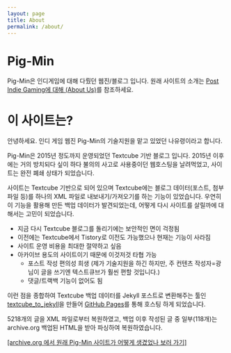 ```yaml
---
layout: page
title: About
permalink: /about/
---
```



# Pig-Min
Pig-Min은 인디게임에 대해 다뤘던 웹진/블로그 입니다. 원래 사이트의 소개는 [Post Indie Gaming에 대해 (About Us)](/tt/13)를 참조하세요.

# 이 사이트는?

안녕하세요. 인디 게임 웹진 Pig-Min의 기술지원을 맡고 있었던 나유령이라고 합니다.

Pig-Min은 2015년 정도까지 운영되었던 Textcube 기반 블로그 입니다. 2015년 이후에는 거의 방치되다 싶이 하다 불의의 사고로 사용중이던 웹호스팅을 날려먹었고, 사이트는 완전 폐쇄 상태가 되었습니다.

사이트는 Textcube 기반으로 되어 있으며 Textcube에는 블로그 데이터(포스트, 첨부파일 등)를 하나의 XML 파일로 내보내기/가져오기를 하는 기능이 있었습니다.
우연히 이 기능을 활용해 만든 백업 데이터가 발견되었는데, 어떻게 다시 사이트를 살릴까에 대해서는 고민이 되었습니다.

* 지금 다시 Textcube 블로그를 돌리기에는 보안적인 면이 걱정됨
* 이전에는 Textcube에서 Tistory로 이전도 가능했으나 현재는 기능이 사라짐
* 사이트 운영 비용을 최대한 절약하고 싶음
* 아카이브 용도의 사이트이기 때문에 이것저것 타협 가능
  * 포스트 작성 편의성 희생
    (제가 기술지원을 하긴 하지만, 주 컨텐츠 작성자=광님이 글을 쓰기엔 텍스트큐브가 훨씬 편할 것입니다.)
  * 댓글/트랙백 기능이 없어도 됨

이런 점을 종합하여 Textcube 백업 데이터를 Jekyll 포스트로 변환해주는 툴인 [textcube_to_jekyll](http://github.com/iAmGhost/textcube_to_jekyll)을 만들어 [GitHub Pages](https://pages.github.com)를 통해 호스팅 하게 되었습니다.

5218개의 글을 XML 파일로부터 복원하였고, 백업 이후 작성된 글 중 일부(118개)는 archive.org 백업된 HTML을 받아 파싱하여 복원하였습니다.

[[archive.org 에서 원래 Pig-Min 사이트가 어떻게 생겼었나 보러 가기]](https://web.archive.org/web/20210119/http://www.pig-min.com/tt/)
